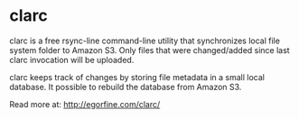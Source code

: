 clarc
=====

clarc is a free rsync-line command-line utility that synchronizes local file system folder to Amazon S3. Only files that were changed/added since last clarc invocation will be uploaded.

clarc keeps track of changes by storing file metadata in a small local database. It possible to rebuild the database from Amazon S3.

Read more at: http://egorfine.com/clarc/
